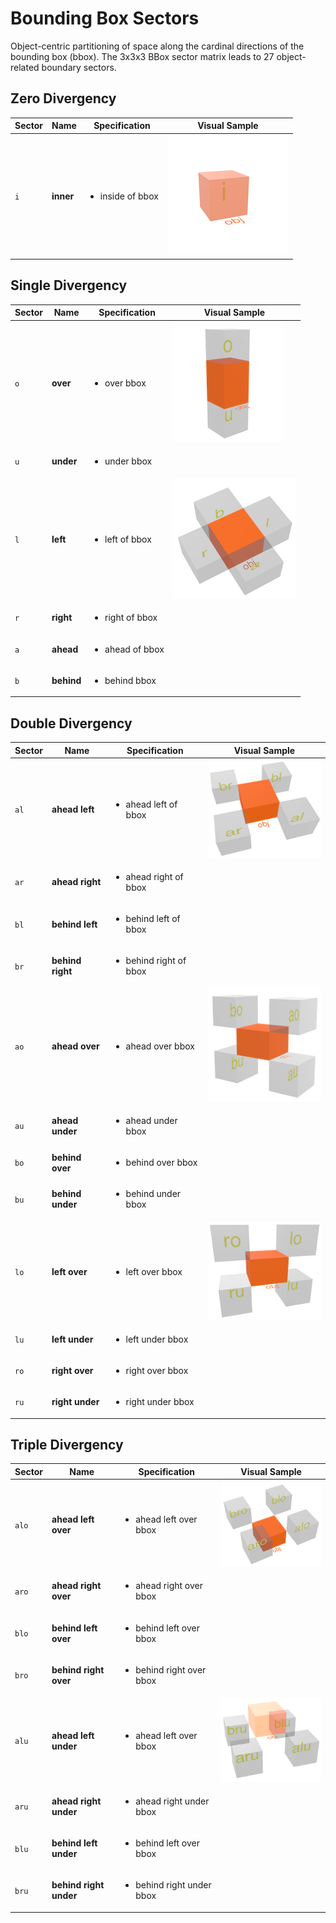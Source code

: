 # Bounding Box Sectors

Object-centric partitioning of space along the cardinal directions
of the bounding box (bbox). The 3x3x3 BBox sector matrix leads to 27 object-related boundary sectors.

## Zero Divergency

| Sector | Name  | Specification | Visual Sample |
| --- | ---- | ---- | -------- | 
| `i` | __inner__| <ul><li>inside of bbox</li></ul>  | ![on](images/i.png) |

## Single Divergency
 
| Sector | Name  | Specification | Visual Sample |
| --- | ---- | ---- | -------- | 
| `o` | __over__ | <ul><li>over bbox</li></ul>  | ![on](images/o_u.png) |
| `u` | __under__ | <ul><li>under bbox</li></ul> |  |
| `l` | __left__ | <ul><li>left of bbox</li></ul>  | ![lr](images/l_r_a_b.png) |
| `r` | __right__ | <ul><li>right of bbox</li></ul> |  |
| `a` | __ahead__ | <ul><li>ahead of bbox</li></ul> |  |
| `b` | __behind__ | <ul><li>behind bbox</li></ul> |  |

## Double Divergency

| Sector | Name  | Specification | Visual Sample |
| --- | ---- | ---- | -------- | 
| `al` | __ahead left__ | <ul><li>ahead left of bbox</li></ul>  | ![on](images/al_ar_bl_br.png) |
| `ar` | __ahead right__ | <ul><li>ahead right of bbox</li></ul> |  |
| `bl` | __behind left__ | <ul><li>behind left of bbox</li></ul> |  |
| `br` | __behind right__ | <ul><li>behind right of bbox</li></ul> |  |
| `ao` | __ahead over__ | <ul><li>ahead over bbox</li></ul>  | ![on](images/ao_au_bo_bu.png) |
| `au` | __ahead under__ | <ul><li>ahead under bbox</li></ul> |  |
| `bo` | __behind over__ | <ul><li>behind over bbox</li></ul> |  |
| `bu` | __behind under__ | <ul><li>behind under bbox</li></ul> |  |
| `lo` | __left over__ | <ul><li>left over bbox</li></ul>  | ![on](images/lo_lu_ro_ru.png) |
| `lu` | __left under__ | <ul><li>left under bbox</li></ul> |  |
| `ro` | __right over__ | <ul><li>right over bbox</li></ul> |  |
| `ru` | __right under__ | <ul><li>right under bbox</li></ul> |  |
 
## Triple Divergency

| Sector | Name  | Specification | Visual Sample |
| --- | ---- | ---- | -------- | 
| `alo` | __ahead left over__ | <ul><li>ahead left over bbox</li></ul>  | ![on](images/alo_aro_blo_bro.png) |
| `aro` | __ahead right over__ | <ul><li>ahead right over bbox</li></ul> |  |
| `blo` | __behind left over__ | <ul><li>behind left over bbox</li></ul> |  |
| `bro` | __behind right over__ | <ul><li>behind right over bbox</li></ul> |  |
| `alu` | __ahead left under__ | <ul><li>ahead left over bbox</li></ul>  | ![on](images/alu_aru_blu_bru.png) |
| `aru` | __ahead right under__ | <ul><li>ahead right under bbox</li></ul> |  |
| `blu` | __behind left under__ | <ul><li>behind left  over bbox</li></ul> |  |
| `bru` | __behind right under__ | <ul><li>behind right under bbox</li><ul> |  |
